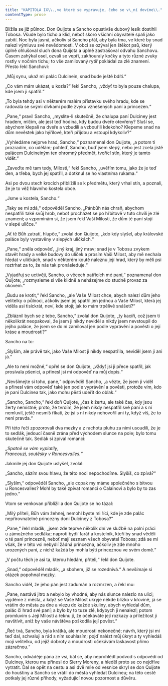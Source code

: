 ```yaml
---
title: "KAPITOLA IX\\.,ve které se vypravuje, čeho se v\_ní dovíme\\."
contentType: prose
---
```


<section>

Blížila se již půlnoc. Don Quijote a Sancho opustivše dubový lesík dostihli Tobosa. Všude bylo ticho a klid, neboť skoro všichni obyvatelé spali jako zabití. Noc byla jasná, ačkoliv si Sancho přál, aby byla tma, ve které by snad nalezl výmluvu své nevědomosti. V obci se ozýval jen štěkot psů, který úplně ohlušoval sluch dona Quijota a úplně zastrašoval odvahu Sanchovu. Časem zahýkal osel, ozvali se vepři, zakňouraly kočky a tyto různé zvuky rostly v nočním tichu; to vše zamilovaný rytíř pokládal za zlé znamení. Přesto řekl Sanchovi:

„Můj synu, ukaž mi palác Dulcinein, snad bude ještě bdíti.“

„Co vám mám ukázat, u kozla?“ řekl Sancho, „vždyť to byla pouze chalupa, kde jsem ji spatřil.“

„To byla tehdy asi v některém malém přístavku svého hradu, kde se radovala se svými dívkami podle zvyku vznešených paní a princezen.“

„Pane,“ pravil Sancho, „myslíte-li skutečně, že chalupa paní Dulciney jest hradem, mlčím, ale jest teď hodina, kdy budou dveře otevřeny? Sluší se, abychom klepali na dveře a vzbudili a vzbouřili kdekoho? Klepeme snad na dům nevěstek jako hýřilové, kteří přijdou a vstoupí kdykoliv?“

„Vyhledáme nejprve hrad, Sancho,“ poznamenal don Quijote, „a potom ti prozradím, co udělám; pohleď, Sancho, buď jsem slepý, nebo jest zcela jistě palácem Dulcineiným ten ohromný předmět, tvořící stín, který je tamto vidět.“

„Zaveďte mě tam tedy, Milosti,“ řekl Sancho, „uvěřím tomu, jako že je teď den, a třeba, bych jej spatřil, a dotknul se ho vlastníma rukama.“

Asi po dvou stech krocích přiblížili se k předmětu, který vrhal stín, a poznali, že je to věž hlavního kostela obce.

„Jsme u kostela, Sancho.“

„Taky se mi zdá,“ odpověděl Sancho, „Pánbůh nás chraň, abychom nespatřili také svůj hrob, neboť procházet se po hřbitově v tuto chvíli je zlé znamení; a vzpomínám si, že jsem řekl Vaší Milosti, že dům té paní stojí v slepé uličce.“

„Ať tě Bůh zatratí, hlupče,“ zvolal don Quijote, „kdo kdy slyšel, aby královské paláce byly vystavěny v slepých uličkách.“

„Pane,“ zněla odpověď, „jiný kraj, jiný mrav; snad je v Tobosu zvykem stavět hrady a velké budovy do uliček a prosím Vaši Milost, aby mě nechala hledat v uličkách, snad v některém koutě naleznu její hrad, který by měli psi roztrhat za to, že nás tak pronásleduje.“

„Vyjadřuj se uctivěji, Sancho, o věcech patřících mé paní,“ poznamenal don Quijote; „rozmysleme si vše klidně a neházejme do studně provaz za okovem.“

„Budu se krotit,“ řekl Sancho, „ale Vaše Milost chce, abych nalezl dům jeho velitelky o půlnoci, ačkoliv jsem jej spatřil jen jednou a Vaše Milost, která jej viděla asi tisíckrát, neví, kde stojí; jak to mám trpělivě snášeti?“

„Zbláznil bych se z tebe, Sancho,“ zvolal don Quijote, „ty kacíři, což jsem ti několikrát neopakoval, že jsem ji nikdy neviděl a nikdy jsem nevstoupil do jejího paláce, že jsem se do ní zamiloval jen podle vyprávění a pověsti o její kráse a moudrosti?“

Sancho na to:

„Slyším, ale právě tak, jako Vaše Milost ji nikdy nespatřila, neviděl jsem ji ani já.“

„Ale to není možné,“ opřel se don Quijote, „vždyť jsi ji přece spatřil, jak prosívala pšenici, a přinesl jsi mi odpověď na můj dopis.“

„Nevšímejte si toho, pane,“ odpověděl Sancho, „a vězte, že jsem ji viděl a přinesl vám odpověď také jen podle vyprávění a pověsti, protože vím, kdo je paní Dulcinea tak, jako mohu pěstí udeřit do oblak.“

„Sancho, Sancho,“ řekl doň Quijote, „čas k žertu, ale také čas, kdy jsou žerty nemístné; proto, že tvrdím, že jsem nikdy nespatřil své paní a s ní nemluvil, ještě nesmíš říkati, že jsi s ní nikdy nehovořil ani ty, když víš, že to není pravda.“

Při této řeči zpozorovali dva mezky a z rachotu pluhu za nimi usoudili, že je to sedlák, jedoucí časně zrána před východem slunce na pole; bylo tomu skutečně tak. Sedlák si zpíval romanci:

_„Spatně se vám vyplatily,  
Francouzi, soutěsky v Roncesvalles.“_

Jakmile jej don Quijote uslyšel, zvolal:

„Sancho, sázím svou hlavu, že této noci nepochodíme. Slyšíš, co zpívá?“

„Slyším,“ odpověděl Sancho, „ale copak my máme společného s bitvou u Roncesvalles? Mohl by také zpívat romanci o Calainovi a bylo by to zas jedno.“

Vtom se venkovan přiblížil a don Quijote se ho tázal:

„Milý příteli, Bůh vám žehnej, nemohl byste mi říci, kde je zde palác nepřirovnatelné princezny doni Dulciney z Tobosa?“

„Pane,“ řekl mladík, „jsem zde teprve několik dní ve službě na polní práci u zámožného sedláka; naproti bydlí farář a kostelník, kteří by snad věděli o té paní princezně, neboť mají seznam všech obyvatel Tobosa; zdá se mi však, že v této vsi nebydlí žádná princezna, ačkoliv je zde mnoho urozených paní, z nichž každá by mohla býti princeznou ve svém domě.“

„V počtu těch je asi ta, kterou hledám, příteli,“ řekl don Quijote.

„Snad,“ odpověděl mladík, „a sbohem, již se rozednívá.“ A nevšímaje si otázek popohnal mezky.

Sancho viděl, že jeho pán jest zadumán a rozmrzen, a řekl mu:

„Pane, nastává jitro a nebylo by vhodné, aby nás slunce nalezlo na ulici; vyjděme z města, a když se Vaše Milost ukryje někde blízko v křovině, já se vrátím do města za dne a vlezu do každé skuliny, abych vyhledal dům, palác či hrad své paní; a bylo by to tuze zlé, kdybych ji nenalezl; potom promluvím s Její Milostí a řeknu jí, že očekáváte její rozkazy a příležitost ji navštívit, aniž by vaše návštěva poškodila její pověst.“

„Řeč tvá, Sancho, byla krátká, ale moudrosti nekonečné; návrh, který jsi mi teď dal, schvaluji a rád s ním souhlasím; pojď nalézt můj úkryt a ty vyhledáš moji velitelku, od jejíž dobroty a moudrosti očekávám laskavost přímo zázračnou.“

Sancho, odváděje pána ze vsi, bál se, aby neprohlédl podvod s odpovědí od Dulciney, kterou mu přinesl do Sierry Moreny, a hleděl proto se co nejdříve vytratit. Dal se opět na cestu a asi dvě míle od vesnice skryl se don Quijote do houštiny a Sancho se vrátil do města vyhledat Dulcineu; na této cestě potkaly jej různé příhody, vyžadující novou pozornost a důvěru.

</section>
